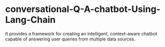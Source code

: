 # conversational-Q-A-chatbot-Using-Lang-Chain
It provides a framework for creating an intelligent, context-aware chatbot capable of answering user queries from multiple data sources. 
